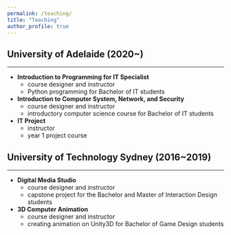 ```yaml
---
permalink: /teaching/
title: "Teaching"
author_profile: true
---
```


## University of Adelaide (2020~)
---
- **Introduction to Programming for IT Specialist**
	- course designer and instructor
	- Python programming for Bachelor of IT students
- **Introduction to Computer System, Network, and Security**
	- course designer and instructor
	- introductory computer science course for Bachelor of IT students
- **IT Project**
	- instructor
	- year 1 project course

## University of Technology Sydney (2016~2019)
---
- **Digital Media Studio**
	- course designer and instructor
	- capstone project for the Bachelor and Master of Interaction Design students
- **3D Computer Animation**
	- course designer and instructor
	- creating animation on Unity3D for Bachelor of Game Design students
